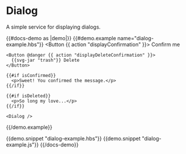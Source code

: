 # Dialog

A simple service for displaying dialogs.

{{#docs-demo as |demo|}}
  {{#demo.example name="dialog-example.hbs"}}
    <Button {{ action "displayConfirmation" }}>
      Confirm me
    </Button>

    <Button @danger {{ action "displayDeleteConfirmation" }}>
      {{svg-jar "trash"}} Delete
    </Button>

    {{#if isConfirmed}}
      <p>Sweet! You confirmed the message.</p>
    {{/if}}

    {{#if isDeleted}}
      <p>So long my love...</p>
    {{/if}}

    <Dialog />
  {{/demo.example}}

  {{demo.snippet "dialog-example.hbs"}}
  {{demo.snippet "dialog-example.js"}}
{{/docs-demo}}
